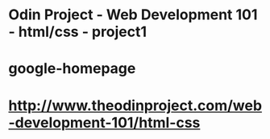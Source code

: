 # Odin Project - Web Development 101 - html/css - project1

# google-homepage

# http://www.theodinproject.com/web-development-101/html-css